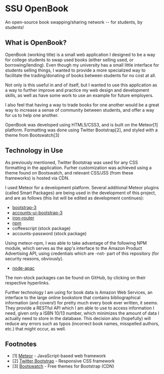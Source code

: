 # SSU OpenBook

An open-source book swapping/sharing network -- for students, by students!



## What is OpenBook?

OpenBook (working title) is a small web application I designed to be a way for
college students to swap used books (either selling used, or borrowing/lending).
Even though my university has a small little interface for students selling things,
I wanted to provide a more specialized way to facilitate the trading/donating
of books between students for no cost at all.

Not only is this useful in and of itself, but I wanted to use this application
as a way to further improve and practice my web design and development skills, as
well as have some work to use an example for future employers.

I also feel that having a way to trade books for one another would be a great
way to increase a sense of community between students, and offer a way for
us to help one another.

OpenBook was developed using HTML5/CSS3, and is built on the Meteor[1] platform.
Formatting was done using Twitter Bootstrap[2], and styled with a theme from Bootswatch[3]

## Technology in Use

As previously mentioned, Twitter Bootstrap was used for any CSS formatting in
the application.  Furher customization was achieved using a theme found on
Bootswatch, and relevant CSS/JSS (from these frameworks) is hosted via CDN.

I used Meteor for a development platform.  Several additional Meteor
plugins (called Smart Packages) are being used in the development of this
project, and are as follows (this list will be edited as development continues):

-  [bootstrap-3](https://github.com/mangasocial/meteor-bootstrap-3)
-  [accounts-ui-bootstrap-3](https://github.com/mangasocial/meteor-accounts-ui-bootstrap-3)
-  [iron-router](https://github.com/EventedMind/iron-router)
-  [npm](https://github.com/arunoda/meteor-npm)
-  coffeescript (stock package)
-  accounts-password (stock package)

Using meteor-npm, I was able to take advantage of the following NPM module, which
serves as the app's interface to the Amazon Product Advertising API, using credentials
which are -not- part of this repository (for security reasons, obviously).

-  [node-apac](https://github.com/dmcquay/node-apac)

The non-stock packages can be found on GitHub, by clicking on their respective
hyperlinks.

Further technology I am using for book data is Amazon Web Services, an interface
to the large online bookstore that contains bibliographical information
(and covers!) for pretty much every book ever written, it seems.  They provide a
RESTful API which I am able to use to access information I need, given only a
ISBN 10/13 number, which minimizes the amount of data I actually need to store
in the database.  This decision also (hopefully) will reduce any errors such as
typos (incorrect book names, misspelled authors, etc.) that might occur, as well.

## Footnotes
-  [1] [Meteor](http://meteor.com) - JavaScript-based web framework
-  [2] [Twitter Bootstrap](http://getbootstrap.com/) - Responsive CSS framework
-  [3] [Bootswatch](http://bootswatch.com/) - Free themes for Bootstrap (CDN)
